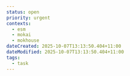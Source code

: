 ```yaml
---
status: open
priority: urgent
contexts:
  - esm
  - mokai
  - mokhouse
dateCreated: 2025-10-07T13:13:50.404+11:00
dateModified: 2025-10-07T13:13:50.404+11:00
tags:
  - task
---
```


